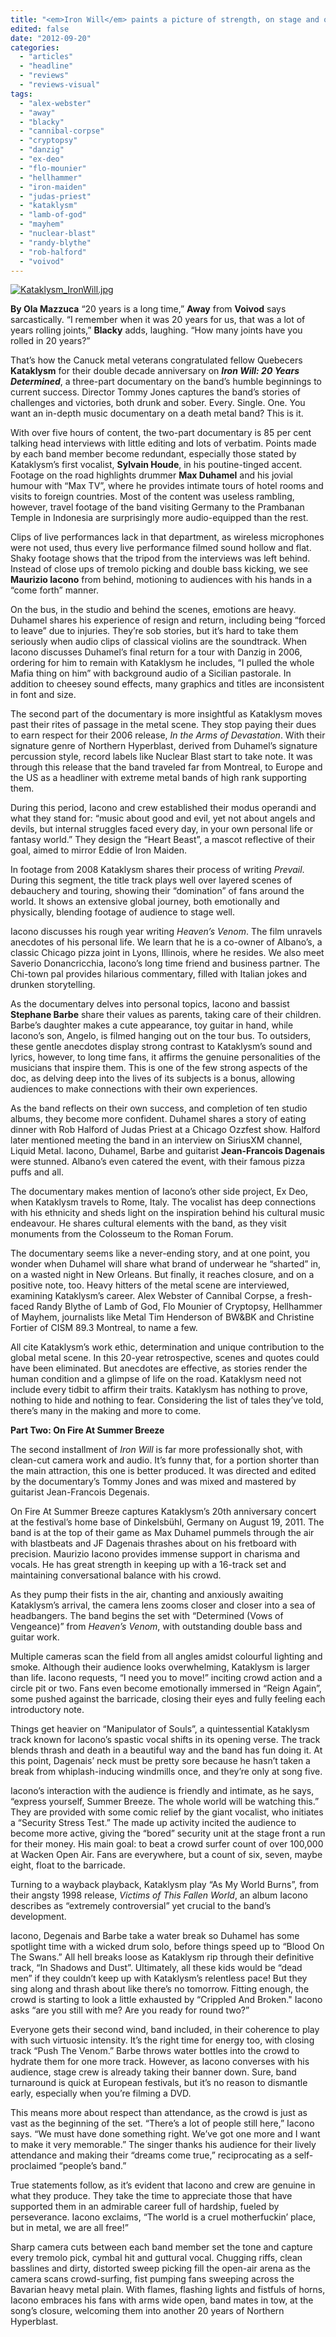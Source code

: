 ```yaml
---
title: "<em>Iron Will</em> paints a picture of strength, on stage and off, for death metal gladiators Kataklysm"
edited: false
date: "2012-09-20"
categories:
  - "articles"
  - "headline"
  - "reviews"
  - "reviews-visual"
tags:
  - "alex-webster"
  - "away"
  - "blacky"
  - "cannibal-corpse"
  - "cryptopsy"
  - "danzig"
  - "ex-deo"
  - "flo-mounier"
  - "hellhammer"
  - "iron-maiden"
  - "judas-priest"
  - "kataklysm"
  - "lamb-of-god"
  - "mayhem"
  - "nuclear-blast"
  - "randy-blythe"
  - "rob-halford"
  - "voivod"
---
```


[![](http://www.hellbound.ca/wp-content/uploads/2012/09/Kataklysm_IronWill.jpg-590x590.jpg "Kataklysm_IronWill.jpg")](http://www.hellbound.ca/2012/09/iron-will-paints-a-picture-of-strength-on-stage-and-off-for-death-metal-gladiators-kataklysm/kataklysm_ironwill-jpg/)

**By Ola Mazzuca** “20 years is a long time,” **Away** from **Voivod** says sarcastically. “I remember when it was 20 years for us, that was a lot of years rolling joints,” **Blacky** adds, laughing. “How many joints have you rolled in 20 years?”

That’s how the Canuck metal veterans congratulated fellow Quebecers **Kataklysm** for their double decade anniversary on _**Iron Will: 20 Years Determined**_, a three-part documentary on the band’s humble beginnings to current success. Director Tommy Jones captures the band’s stories of challenges and victories, both drunk and sober. Every. Single. One. You want an in-depth music documentary on a death metal band? This is it.

With over five hours of content, the two-part documentary is 85 per cent talking head interviews with little editing and lots of verbatim. Points made by each band member become redundant, especially those stated by Kataklysm’s first vocalist, **Sylvain Houde**, in his poutine-tinged accent. Footage on the road highlights drummer **Max Duhamel** and his jovial humour with “Max TV”, where he provides intimate tours of hotel rooms and visits to foreign countries. Most of the content was useless rambling, however, travel footage of the band visiting Germany to the Prambanan Temple in Indonesia are surprisingly more audio-equipped than the rest.

Clips of live performances lack in that department, as wireless microphones were not used, thus every live performance filmed sound hollow and flat. Shaky footage shows that the tripod from the interviews was left behind. Instead of close ups of tremolo picking and double bass kicking, we see **Maurizio Iacono** from behind, motioning to audiences with his hands in a “come forth” manner.

On the bus, in the studio and behind the scenes, emotions are heavy. Duhamel shares his experience of resign and return, including being “forced to leave” due to injuries. They’re sob stories, but it’s hard to take them seriously when audio clips of classical violins are the soundtrack. When Iacono discusses Duhamel’s final return for a tour with Danzig in 2006, ordering for him to remain with Kataklysm he includes, “I pulled the whole Mafia thing on him” with background audio of a Sicilian pastorale. In addition to cheesey sound effects, many graphics and titles are inconsistent in font and size.

The second part of the documentary is more insightful as Kataklysm moves past their rites of passage in the metal scene. They stop paying their dues to earn respect for their 2006 release, _In the Arms of Devastation_. With their signature genre of Northern Hyperblast, derived from Duhamel’s signature percussion style, record labels like Nuclear Blast start to take note. It was through this release that the band traveled far from Montreal, to Europe and the US as a headliner with extreme metal bands of high rank supporting them.

During this period, Iacono and crew established their modus operandi and what they stand for: “music about good and evil, yet not about angels and devils, but internal struggles faced every day, in your own personal life or fantasy world.” They design the “Heart Beast”, a mascot reflective of their goal, aimed to mirror Eddie of Iron Maiden.

In footage from 2008 Kataklysm shares their process of writing _Prevail_. During this segment, the title track plays well over layered scenes of debauchery and touring, showing their “domination” of fans around the world. It shows an extensive global journey, both emotionally and physically, blending footage of audience to stage well.

Iacono discusses his rough year writing _Heaven’s Venom_. The film unravels anecdotes of his personal life. We learn that he is a co-owner of Albano’s, a classic Chicago pizza joint in Lyons, Illinois, where he resides. We also meet Saverio Donancricchia, Iacono’s long time friend and business partner. The Chi-town pal provides hilarious commentary, filled with Italian jokes and drunken storytelling.

As the documentary delves into personal topics, Iacono and bassist **Stephane Barbe** share their values as parents, taking care of their children. Barbe’s daughter makes a cute appearance, toy guitar in hand, while Iacono’s son, Angelo, is filmed hanging out on the tour bus. To outsiders, these gentle anecdotes display strong contrast to Kataklysm’s sound and lyrics, however, to long time fans, it affirms the genuine personalities of the musicians that inspire them. This is one of the few strong aspects of the doc, as delving deep into the lives of its subjects is a bonus, allowing audiences to make connections with their own experiences.

As the band reflects on their own success, and completion of ten studio albums, they become more confident. Duhamel shares a story of eating dinner with Rob Halford of Judas Priest at a Chicago Ozzfest show. Halford later mentioned meeting the band in an interview on SiriusXM channel, Liquid Metal. Iacono, Duhamel, Barbe and guitarist **Jean-Francois Dagenais** were stunned. Albano’s even catered the event, with their famous pizza puffs and all.

The documentary makes mention of Iacono’s other side project, Ex Deo, when Kataklysm travels to Rome, Italy. The vocalist has deep connections with his ethnicity and sheds light on the inspiration behind his cultural music endeavour. He shares cultural elements with the band, as they visit monuments from the Colosseum to the Roman Forum.

The documentary seems like a never-ending story, and at one point, you wonder when Duhamel will share what brand of underwear he “sharted” in, on a wasted night in New Orleans. But finally, it reaches closure, and on a positive note, too. Heavy hitters of the metal scene are interviewed, examining Kataklysm’s career. Alex Webster of Cannibal Corpse, a fresh-faced Randy Blythe of Lamb of God, Flo Mounier of Cryptopsy, Hellhammer of Mayhem, journalists like Metal Tim Henderson of BW&BK and Christine Fortier of CISM 89.3 Montreal, to name a few.

All cite Kataklysm’s work ethic, determination and unique contribution to the global metal scene. In this 20-year retrospective, scenes and quotes could have been eliminated. But anecdotes are effective, as stories render the human condition and a glimpse of life on the road. Kataklysm need not include every tidbit to affirm their traits. Kataklysm has nothing to prove, nothing to hide and nothing to fear. Considering the list of tales they’ve told, there’s many in the making and more to come.

**Part Two: On Fire At Summer Breeze**

The second installment of _Iron Will_ is far more professionally shot, with clean-cut camera work and audio. It’s funny that, for a portion shorter than the main attraction, this one is better produced. It was directed and edited by the documentary’s Tommy Jones and was mixed and mastered by guitarist Jean-Francois Degenais.

On Fire At Summer Breeze captures Kataklysm’s 20th anniversary concert at the festival’s home base of Dinkelsbühl, Germany on August 19, 2011. The band is at the top of their game as Max Duhamel pummels through the air with blastbeats and JF Dagenais thrashes about on his fretboard with precision. Maurizio Iacono provides immense support in charisma and vocals. He has great strength in keeping up with a 16-track set and maintaining conversational balance with his crowd.

As they pump their fists in the air, chanting and anxiously awaiting Kataklysm’s arrival, the camera lens zooms closer and closer into a sea of headbangers. The band begins the set with “Determined (Vows of Vengeance)” from _Heaven’s Venom_, with outstanding double bass and guitar work.

Multiple cameras scan the field from all angles amidst colourful lighting and smoke. Although their audience looks overwhelming, Kataklysm is larger than life. Iacono requests, “I need you to move!” inciting crowd action and a circle pit or two. Fans even become emotionally immersed in “Reign Again”, some pushed against the barricade, closing their eyes and fully feeling each introductory note.

Things get heavier on “Manipulator of Souls”, a quintessential Kataklysm track known for Iacono’s spastic vocal shifts in its opening verse. The track blends thrash and death in a beautiful way and the band has fun doing it. At this point, Dagenais’ neck must be pretty sore because he hasn’t taken a break from whiplash-inducing windmills once, and they’re only at song five.

Iacono’s interaction with the audience is friendly and intimate, as he says, “express yourself, Summer Breeze. The whole world will be watching this.” They are provided with some comic relief by the giant vocalist, who initiates a “Security Stress Test.” The made up activity incited the audience to become more active, giving the “bored” security unit at the stage front a run for their money. His main goal: to beat a crowd surfer count of over 100,000 at Wacken Open Air. Fans are everywhere, but a count of six, seven, maybe eight, float to the barricade.

Turning to a wayback playback, Kataklysm play “As My World Burns”, from their angsty 1998 release, _Victims of This Fallen World_, an album Iacono describes as “extremely controversial” yet crucial to the band’s development.

Iacono, Degenais and Barbe take a water break so Duhamel has some spotlight time with a wicked drum solo, before things speed up to “Blood On The Swans.” All hell breaks loose as Kataklysm rip through their definitive track, “In Shadows and Dust”. Ultimately, all these kids would be “dead men” if they couldn’t keep up with Kataklysm’s relentless pace! But they sing along and thrash about like there’s no tomorrow. Fitting enough, the crowd is starting to look a little exhausted by “Crippled And Broken." Iacono asks “are you still with me? Are you ready for round two?”

Everyone gets their second wind, band included, in their coherence to play with such virtuosic intensity. It’s the right time for energy too, with closing track “Push The Venom.” Barbe throws water bottles into the crowd to hydrate them for one more track. However, as Iacono converses with his audience, stage crew is already taking their banner down. Sure, band turnaround is quick at European festivals, but it’s no reason to dismantle early, especially when you’re filming a DVD.

This means more about respect than attendance, as the crowd is just as vast as the beginning of the set. “There’s a lot of people still here,” Iacono says. “We must have done something right. We’ve got one more and I want to make it very memorable.” The singer thanks his audience for their lively attendance and making their “dreams come true,” reciprocating as a self-proclaimed “people’s band.”

True statements follow, as it’s evident that Iacono and crew are genuine in what they produce. They take the time to appreciate those that have supported them in an admirable career full of hardship, fueled by perseverance. Iacono exclaims, “The world is a cruel motherfuckin’ place, but in metal, we are all free!”

Sharp camera cuts between each band member set the tone and capture every tremolo pick, cymbal hit and guttural vocal. Chugging riffs, clean basslines and dirty, distorted sweep picking fill the open-air arena as the camera scans crowd-surfing, fist pumping fans sweeping across the Bavarian heavy metal plain. With flames, flashing lights and fistfuls of horns, Iacono embraces his fans with arms wide open, band mates in tow, at the song’s closure, welcoming them into another 20 years of Northern Hyperblast.
